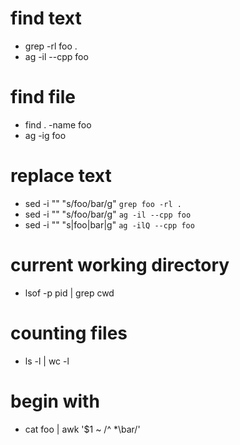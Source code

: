 # find text
* grep -rl foo .
* ag -il --cpp foo

# find file
* find . -name foo
* ag -ig foo

# replace text
* sed -i "" "s/foo/bar/g" `grep foo -rl .`
* sed -i "" "s/foo/bar/g" `ag -il --cpp foo`
* sed -i "" "s|foo|bar|g" `ag -ilQ --cpp foo`

# current working directory
* lsof -p pid | grep cwd

# counting files
* ls -l | wc -l

# begin with
* cat foo | awk '$1 ~ /^ *\bar/'
